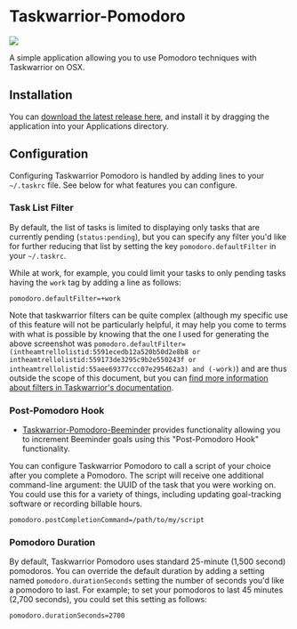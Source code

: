 # Taskwarrior-Pomodoro

![](http://coddingtonbear-public.s3.amazonaws.com/github/taskwarrior-pomodoro/screenshot.png)

A simple application allowing you to use Pomodoro techniques with Taskwarrior on OSX.

## Installation

You can [download the latest release here](http://coddingtonbear-public.s3.amazonaws.com/github/taskwarrior-pomodoro/releases/taskwarrior-pomodoro-1.3.0.dmg), and install it by dragging the application into your Applications directory.

## Configuration 

Configuring Taskwarrior Pomodoro is handled by adding lines to your `~/.taskrc` file.  See below for what features you can configure.

### Task List Filter

By default, the list of tasks is limited to displaying only tasks that are currently pending (`status:pending`), but you can specify any filter you'd like for further reducing that list by setting the key `pomodoro.defaultFilter` in your `~/.taskrc`.

While at work, for example, you could limit your tasks to only pending tasks having the `work` tag by adding a line as follows:

```
pomodoro.defaultFilter=+work
```

Note that taskwarrior filters can be quite complex (although my specific use of this feature will not be particularly helpful, it may help you come to terms with what is possible by knowing that the one I used for generating the above screenshot was `pomodoro.defaultFilter=(intheamtrellolistid:5591ecedb12a520b50d2e8b8 or intheamtrellolistid:559173de3295c9b2e550243f or intheamtrellolistid:55aee69377ccc07e295462a3) and (-work)`) and are thus outside the scope of this document, but you can [find more information about filters in Taskwarrior's documentation](http://taskwarrior.org/docs/filter.html).

### Post-Pomodoro Hook

* [Taskwarrior-Pomodoro-Beeminder](https://github.com/coddingtonbear/taskwarrior-pomodoro-beeminder) provides functionality allowing you to increment Beeminder goals using this "Post-Pomodoro Hook" functionality.

You can configure Taskwarrior Pomodoro to call a script of your choice after you complete a Pomodoro.  The script will receive one additional command-line argument: the UUID of the task that you were working on.  You could use this for a variety of things, including updating goal-tracking software or recording billable hours.

```
pomodoro.postCompletionCommand=/path/to/my/script
```

### Pomodoro Duration

By default, Taskwarrior Pomodoro uses standard 25-minute (1,500 second) pomodoros.  You can override the default duration by adding a setting named ``pomodoro.durationSeconds`` setting the number of seconds you'd like a pomodoro to last.  For example; to set your pomodoros to last 45 minutes (2,700 seconds), you could set this setting as follows:

```
pomodoro.durationSeconds=2700
```
